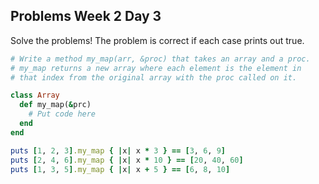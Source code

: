 ## Problems Week 2 Day 3

Solve the problems! The problem is correct if each case prints out true.

```ruby
# Write a method my_map(arr, &proc) that takes an array and a proc.  
# my_map returns a new array where each element is the element in  
# that index from the original array with the proc called on it.

class Array
  def my_map(&prc)
    # Put code here
  end
end

puts [1, 2, 3].my_map { |x| x * 3 } == [3, 6, 9]
puts [2, 4, 6].my_map { |x| x * 10 } == [20, 40, 60]
puts [1, 3, 5].my_map { |x| x + 5 } == [6, 8, 10]
```
